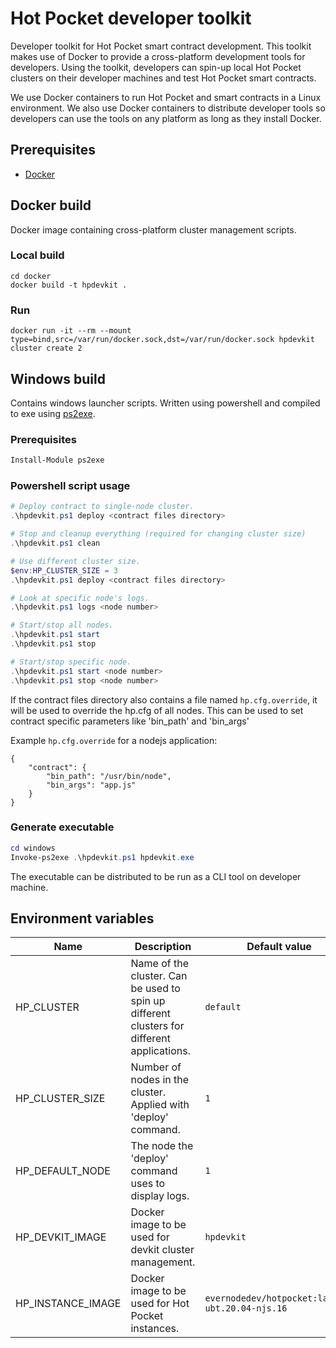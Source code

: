# Hot Pocket developer toolkit
Developer toolkit for Hot Pocket smart contract development. This toolkit makes use of Docker to provide a cross-platform development tools for developers. Using the toolkit, developers can spin-up local Hot Pocket clusters on their developer machines and test Hot Pocket smart contracts.

We use Docker containers to run Hot Pocket and smart contracts in a Linux environment. We also use Docker containers to distribute developer tools so developers can use the tools on any platform as long as they install Docker.

## Prerequisites
- [Docker](https://docs.docker.com/engine/install/)

## Docker build
Docker image containing cross-platform cluster management scripts.

### Local build
```
cd docker
docker build -t hpdevkit .
```

### Run
```
docker run -it --rm --mount type=bind,src=/var/run/docker.sock,dst=/var/run/docker.sock hpdevkit cluster create 2
```

## Windows build
Contains windows launcher scripts. Written using powershell and compiled to exe using [ps2exe](https://github.com/MScholtes/PS2EXE).

### Prerequisites
```powershell
Install-Module ps2exe
```

### Powershell script usage
```powershell
# Deploy contract to single-node cluster.
.\hpdevkit.ps1 deploy <contract files directory>

# Stop and cleanup everything (required for changing cluster size)
.\hpdevkit.ps1 clean

# Use different cluster size.
$env:HP_CLUSTER_SIZE = 3
.\hpdevkit.ps1 deploy <contract files directory>

# Look at specific node's logs.
.\hpdevkit.ps1 logs <node number>

# Start/stop all nodes.
.\hpdevkit.ps1 start
.\hpdevkit.ps1 stop

# Start/stop specific node.
.\hpdevkit.ps1 start <node number>
.\hpdevkit.ps1 stop <node number>
```

If the contract files directory also contains a file named `hp.cfg.override`, it will be used to override the hp.cfg of all nodes. This can be used to set contract specific parameters like 'bin_path' and 'bin_args'

Example `hp.cfg.override` for a nodejs application:
```
{
    "contract": {
        "bin_path": "/usr/bin/node",
        "bin_args": "app.js"
    }
}
```

### Generate executable
```powershell
cd windows
Invoke-ps2exe .\hpdevkit.ps1 hpdevkit.exe
```
The executable can be distributed to be run as a CLI tool on developer machine.

## Environment variables
| Name | Description | Default value |
| --- | --- | --- |
| HP_CLUSTER | Name of the cluster. Can be used to spin up different clusters for different applications. | `default` |
| HP_CLUSTER_SIZE | Number of nodes in the cluster. Applied with 'deploy' command. | `1` |
| HP_DEFAULT_NODE | The node the 'deploy' command uses to display logs. | `1` |
| HP_DEVKIT_IMAGE | Docker image to be used for devkit cluster management. | `hpdevkit` |
| HP_INSTANCE_IMAGE | Docker image to be used for Hot Pocket instances. | `evernodedev/hotpocket:latest-ubt.20.04-njs.16` |